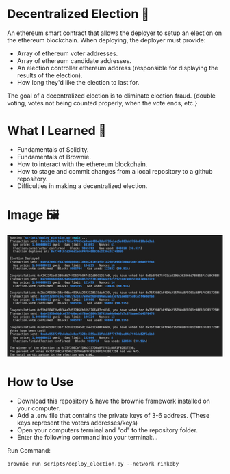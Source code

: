 # Decentralized Election :bust_in_silhouette:

An ethereum smart contract that allows the deployer to setup an election on the ethereum blockchain. When deploying, the deployer must provide:

* Array of ethereum voter addresses.
* Array of ethereum candidate addresses.
* An election controller ethereum address (responsible for displaying the results of the election).
* How long they'd like the election to last for.

The goal of a decentralized election is to eliminate election fraud. {double voting, votes not being counted properly, when the vote ends, etc.}

# What I Learned :notebook:

* Fundamentals of Solidity.
* Fundamentals of Brownie.
* How to interact with the ethereum blockchain.
* How to stage and commit changes from a local repository to a github repository.
* Difficulties in making a decentralized election.

# Image :framed_picture:

![Picture](https://github.com/MED-1996/Decentralized_Election/blob/main/Election_Voting_Results.png)

# How to Use

* Download this repository & have the brownie framework installed on your computer.
* Add a .env file that contains the private keys of 3-6 address. (These keys represent the voters addresses/keys)
* Open your computers terminal and "cd" to the repository folder.
* Enter the following command into your terminal:...

Run Command:

	brownie run scripts/deploy_election.py --network rinkeby